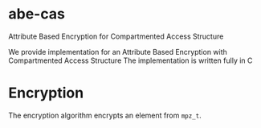 # abe-cas
Attribute Based Encryption for Compartmented  Access Structure

We provide implementation for an Attribute Based Encryption with Compartmented Access Structure
The implementation is written fully in C



 

# Encryption
The encryption algorithm encrypts an element from `mpz_t`.

